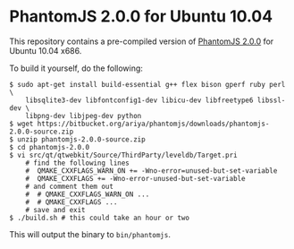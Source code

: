 # PhantomJS 2.0.0 for Ubuntu 10.04

This repository contains a pre-compiled version of [PhantomJS 2.0.0](https://github.com/ariya/phantomjs/tree/2.0.0) for Ubuntu 10.04 x686.

To build it yourself, do the following:

    $ sudo apt-get install build-essential g++ flex bison gperf ruby perl \
        libsqlite3-dev libfontconfig1-dev libicu-dev libfreetype6 libssl-dev \
        libpng-dev libjpeg-dev python
    $ wget https://bitbucket.org/ariya/phantomjs/downloads/phantomjs-2.0.0-source.zip
    $ unzip phantomjs-2.0.0-source.zip
    $ cd phantomjs-2.0.0
    $ vi src/qt/qtwebkit/Source/ThirdParty/leveldb/Target.pri
        # find the following lines
        #  QMAKE_CXXFLAGS_WARN_ON += -Wno-error=unused-but-set-variable
        #  QMAKE_CXXFLAGS += -Wno-error-unused-but-set-variable
        # and comment them out
        #  # QMAKE_CXXFLAGS_WARN_ON ...
        #  # QMAKE_CXXFLAGS ...
        # save and exit
    $ ./build.sh # this could take an hour or two

This will output the binary to `bin/phantomjs`.
